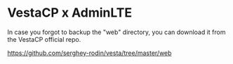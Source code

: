 # VestaCP x AdminLTE

In case you forgot to backup the "web" directory, you can download it from the VestaCP official repo.

https://github.com/serghey-rodin/vesta/tree/master/web